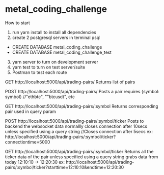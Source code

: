# metal_coding_challenge

How to start

1. run yarn install to install all dependencies
2. create 2 postgresql servers in terminal psql

- CREATE DATABASE metal_coding_challenge
- CREATE DATABASE metal_coding_challenge_test

3. yarn server to turn on development server
4. yarn test to turn on test server/suite
5. Postman to test each route

GET http://localhost:5000/api/trading-pairs/ Returns list of pairs

POST http://localhost:5000/api/trading-pairs/ Posts a pair requires {symbol: symbol}
//"ethbtc", ""btcusdt", etc

GET http://localhost:5000/api/trading-pairs/:symbol Returns corresponding pair used in query param

POST http://localhost:5000/api/trading-pairs/:symbol/ticker Posts to backend the websocket data normallly closes connection after 10secs unless specified using a query string
//Closes connection after 5secs
ex: http://localhost:5000/api/trading-pairs/:symbol/ticker?connectiontime=5000

GET http://localhost:5000/api/trading-pairs/:symbol/ticker Returns all the ticker data of the pair unless specified using a query string grabs data from today 12:10:10 -> 12:20:30
ex: http://localhost:5000/api/trading-pairs/:symbol/ticker?starttime=12:10:10&endtime=12:20:30
